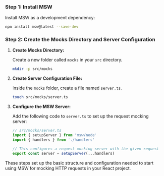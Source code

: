 ### Step 1: Install MSW

Install MSW as a development dependency:

```bash
npm install msw@latest --save-dev
```

### Step 2: Create the Mocks Directory and Server Configuration

1. **Create Mocks Directory:**

   Create a new folder called `mocks` in your `src` directory.

   ```bash
   mkdir -p src/mocks
   ```

2. **Create Server Configuration File:**

   Inside the `mocks` folder, create a file named `server.ts`.

   ```bash
   touch src/mocks/server.ts
   ```

3. **Configure the MSW Server:**

   Add the following code to `server.ts` to set up the request mocking server:

   ```typescript
   // src/mocks/server.ts
   import { setupServer } from 'msw/node'
   import { handlers } from './handlers'

   // This configures a request mocking server with the given request handlers.
   export const server = setupServer(...handlers)
   ```

These steps set up the basic structure and configuration needed to start using MSW for mocking HTTP requests in your React project.
